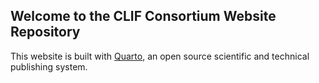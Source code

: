 ## Welcome to the CLIF Consortium Website Repository

This website is built with [Quarto](https://quarto.org), an open source scientific and technical publishing system.
